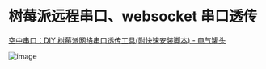 # 树莓派远程串口、websocket 串口透传

[空中串口：DIY 树莓派网络串口透传工具(附快速安装脚本) - 电气罐头](https://tech.biko.pub/#/posts/rpi-ws-uart)

![image](https://user-images.githubusercontent.com/6647656/112247779-dbc0f500-8c8f-11eb-978c-2a2f763cc481.png)

